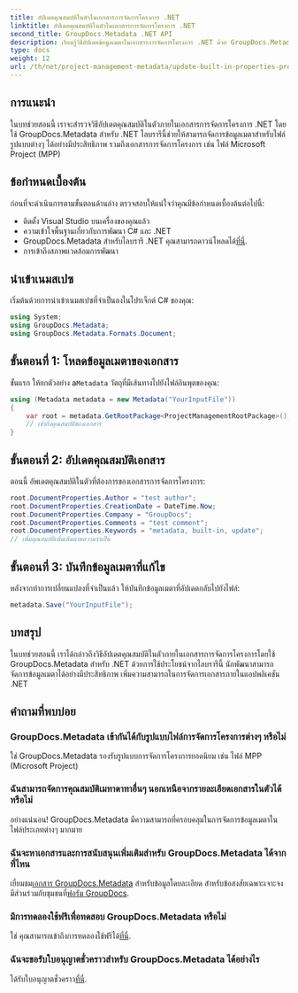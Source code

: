 ```yaml
---
title: อัปเดตคุณสมบัติในตัวในเอกสารการจัดการโครงการ .NET
linktitle: อัปเดตคุณสมบัติในตัวในเอกสารการจัดการโครงการ .NET
second_title: GroupDocs.Metadata .NET API
description: เรียนรู้วิธีอัปเดตข้อมูลเมตาในเอกสารการจัดการโครงการ .NET ด้วย GroupDocs.Metadata สำหรับ .NET เพิ่มประสิทธิภาพการจัดการเอกสารอย่างมีประสิทธิภาพ
type: docs
weight: 12
url: /th/net/project-management-metadata/update-built-in-properties-project-management-documents/
---
```

## การแนะนำ
ในบทช่วยสอนนี้ เราจะสำรวจวิธีอัปเดตคุณสมบัติในตัวภายในเอกสารการจัดการโครงการ .NET โดยใช้ GroupDocs.Metadata สำหรับ .NET ไลบรารีนี้ช่วยให้สามารถจัดการข้อมูลเมตาสำหรับไฟล์รูปแบบต่างๆ ได้อย่างมีประสิทธิภาพ รวมถึงเอกสารการจัดการโครงการ เช่น ไฟล์ Microsoft Project (MPP)
## ข้อกำหนดเบื้องต้น
ก่อนที่จะดำเนินการตามขั้นตอนด้านล่าง ตรวจสอบให้แน่ใจว่าคุณมีข้อกำหนดเบื้องต้นต่อไปนี้:
- ติดตั้ง Visual Studio บนเครื่องของคุณแล้ว
- ความเข้าใจพื้นฐานเกี่ยวกับการพัฒนา C# และ .NET
-  GroupDocs.Metadata สำหรับไลบรารี .NET คุณสามารถดาวน์โหลดได้[ที่นี่](https://releases.groupdocs.com/metadata/net/).
- การเข้าถึงสภาพแวดล้อมการพัฒนา

## นำเข้าเนมสเปซ
เริ่มต้นด้วยการนำเข้าเนมสเปซที่จำเป็นลงในโปรเจ็กต์ C# ของคุณ:
```csharp
using System;
using GroupDocs.Metadata;
using GroupDocs.Metadata.Formats.Document;
```
## ขั้นตอนที่ 1: โหลดข้อมูลเมตาของเอกสาร
 ขั้นแรก ให้ยกตัวอย่าง a`Metadata` วัตถุที่มีเส้นทางไปยังไฟล์อินพุตของคุณ:
```csharp
using (Metadata metadata = new Metadata("YourInputFile"))
{
    var root = metadata.GetRootPackage<ProjectManagementRootPackage>();
    // เข้าถึงคุณสมบัติของเอกสาร
}
```
## ขั้นตอนที่ 2: อัปเดตคุณสมบัติเอกสาร
ตอนนี้ อัพเดตคุณสมบัติในตัวที่ต้องการของเอกสารการจัดการโครงการ:
```csharp
root.DocumentProperties.Author = "test author";
root.DocumentProperties.CreationDate = DateTime.Now;
root.DocumentProperties.Company = "GroupDocs";
root.DocumentProperties.Comments = "test comment";
root.DocumentProperties.Keywords = "metadata, built-in, update";
// เพิ่มคุณสมบัติเพิ่มเติมตามความจำเป็น
```
## ขั้นตอนที่ 3: บันทึกข้อมูลเมตาที่แก้ไข
หลังจากทำการเปลี่ยนแปลงที่จำเป็นแล้ว ให้บันทึกข้อมูลเมตาที่อัปเดตกลับไปยังไฟล์:
```csharp
metadata.Save("YourInputFile");
```

## บทสรุป
ในบทช่วยสอนนี้ เราได้กล่าวถึงวิธีอัปเดตคุณสมบัติในตัวภายในเอกสารการจัดการโครงการโดยใช้ GroupDocs.Metadata สำหรับ .NET ด้วยการใช้ประโยชน์จากไลบรารีนี้ นักพัฒนาสามารถจัดการข้อมูลเมตาได้อย่างมีประสิทธิภาพ เพิ่มความสามารถในการจัดการเอกสารภายในแอปพลิเคชัน .NET

## คำถามที่พบบ่อย
### GroupDocs.Metadata เข้ากันได้กับรูปแบบไฟล์การจัดการโครงการต่างๆ หรือไม่
ใช่ GroupDocs.Metadata รองรับรูปแบบการจัดการโครงการยอดนิยม เช่น ไฟล์ MPP (Microsoft Project)
### ฉันสามารถจัดการคุณสมบัติเมทาดาทาอื่นๆ นอกเหนือจากรายละเอียดเอกสารในตัวได้หรือไม่
อย่างแน่นอน! GroupDocs.Metadata มีความสามารถที่ครอบคลุมในการจัดการข้อมูลเมตาในไฟล์ประเภทต่างๆ มากมาย
### ฉันจะหาเอกสารและการสนับสนุนเพิ่มเติมสำหรับ GroupDocs.Metadata ได้จากที่ไหน
 เยี่ยมชม[เอกสาร GroupDocs.Metadata](https://reference.groupdocs.com/metadata/net/) สำหรับข้อมูลโดยละเอียด สำหรับข้อสงสัยเฉพาะเจาะจง มีส่วนร่วมกับชุมชนที่[ฟอรัม GroupDocs](https://forum.groupdocs.com/c/metadata/14).
### มีการทดลองใช้ฟรีเพื่อทดสอบ GroupDocs.Metadata หรือไม่
 ใช่ คุณสามารถเข้าถึงการทดลองใช้ฟรีได้[ที่นี่](https://releases.groupdocs.com/).
### ฉันจะขอรับใบอนุญาตชั่วคราวสำหรับ GroupDocs.Metadata ได้อย่างไร
 ได้รับใบอนุญาตชั่วคราว[ที่นี่](https://purchase.groupdocs.com/temporary-license/).